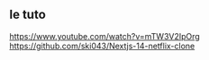 




## le tuto
https://www.youtube.com/watch?v=mTW3V2IpOrg
https://github.com/ski043/Nextjs-14-netflix-clone
